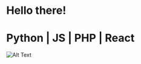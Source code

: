 # Hello there!
# Python | JS | PHP | React
![Alt Text](https://i.giphy.com/media/OoiosFvkmwGhq/giphy.webp)


